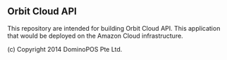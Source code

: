 ## Orbit Cloud API

This repository are intended for building Orbit Cloud API. This application that
would be deployed on the Amazon Cloud infrastructure.

(c) Copyright 2014 DominoPOS Pte Ltd.
